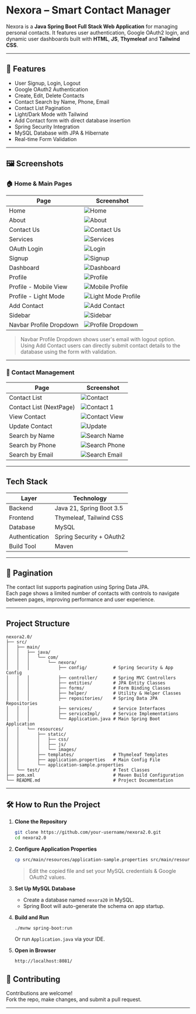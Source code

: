 # Nexora – Smart Contact Manager

Nexora is a **Java Spring Boot Full Stack Web Application** for managing personal contacts. It features user authentication, Google OAuth2 login, and dynamic user dashboards built with **HTML**, **JS**, **Thymeleaf** and **Tailwind CSS**.

---

## 🚀 Features

- User Signup, Login, Logout
- Google OAuth2 Authentication
- Create, Edit, Delete Contacts
- Contact Search by Name, Phone, Email
- Contact List Pagination
- Light/Dark Mode with Tailwind
- Add Contact form with direct database insertion
- Spring Security Integration
- MySQL Database with JPA & Hibernate
- Real-time Form Validation
  

---

## 🖼️ Screenshots

### 🏠 Home & Main Pages

| Page | Screenshot |
|------|------------|
| Home | ![Home](screenshots/Home.png) |
| About | ![About](screenshots/About.png) |
| Contact Us | ![Contact Us](screenshots/ContactUs.png) |
| Services | ![Services](screenshots/Services.png) |
| OAuth Login | ![Login](screenshots/Login.png) |
| Signup | ![Signup](screenshots/SignUp.png) |
| Dashboard | ![Dashboard](screenshots/Dashboard.png) |
| Profile | ![Profile](screenshots/Profile.png) |
| Profile - Mobile View | ![Mobile Profile](screenshots/Profile_MobileView.png) |
| Profile - Light Mode | ![Light Mode Profile](screenshots/Profile_LightMode.png) |
| Add Contact | ![Add Contact](screenshots/AddContact.png) |
| Sidebar | ![Sidebar](screenshots/Sidebar.png) |
| Navbar Profile Dropdown | ![Profile Dropdown](screenshots/Profile_Dropdown.png) |

> Navbar Profile Dropdown shows user's email with logout option.
> Using Add Contact users can directly submit contact details to the database using the form with validation.

---

### 📇 Contact Management

| Page | Screenshot |
|------|------------|
| Contact List | ![Contact](screenshots/Contact.png) |
| Contact List (NextPage) | ![Contact 1](screenshots/Contact1.png) |
| View Contact | ![Contact View](screenshots/ContactView.png) |
| Update Contact | ![Update](screenshots/UpdateContact.png) |
| Search by Name | ![Search Name](screenshots/Search_name.png) |
| Search by Phone | ![Search Phone](screenshots/Search_phone.png) |
| Search by Email | ![Search Email](screenshots/Search_email.png) |

---

## Tech Stack

| Layer         | Technology                  |
|---------------|-----------------------------|
| Backend       | Java 21, Spring Boot 3.5    |
| Frontend      | Thymeleaf, Tailwind CSS     |
| Database      | MySQL                       |
| Authentication| Spring Security + OAuth2    |
| Build Tool    | Maven                       |

---
## 🔄 Pagination

The contact list supports pagination using Spring Data JPA.  
Each page shows a limited number of contacts with controls to navigate between pages, improving performance and user experience.

---
## Project Structure

``` 
nexora2.0/
├── src/
│   ├── main/
│   │   ├── java/
│   │   │   └── com/
│   │   │       └── nexora/
│   │   │           ├── config/          # Spring Security & App Config
│   │   │           ├── controller/      # Spring MVC Controllers
│   │   │           ├── entities/        # JPA Entity Classes
│   │   │           ├── forms/           # Form Binding Classes
│   │   │           ├── helper/          # Utility & Helper Classes
│   │   │           ├── repositories/    # Spring Data JPA Repositories
│   │   │           ├── services/        # Service Interfaces
│   │   │           ├── serviceImpl/     # Service Implementations
│   │   │           └── Application.java # Main Spring Boot Application
│   │   └── resources/
│   │       ├── static/
│   │       │   ├── css/
│   │       │   ├── js/
│   │       │   └── images/
│   │       ├── templates/               # Thymeleaf Templates
│   │       ├── application.properties   # Main Config File
│   │       └── application-sample.properties
│   └── test/                            # Test Classes
├── pom.xml                              # Maven Build Configuration
└── README.md                            # Project Documentation
```
---
## 🛠️ How to Run the Project

1. **Clone the Repository**
   ```bash
   git clone https://github.com/your-username/nexora2.0.git
   cd nexora2.0
   ```

2. **Configure Application Properties**
   ```bash
   cp src/main/resources/application-sample.properties src/main/resources/application.properties
   ```
   > Edit the copied file and set your MySQL credentials & Google OAuth2 values.

3. **Set Up MySQL Database**
   - Create a database named `nexora20` in MySQL.
   - Spring Boot will auto-generate the schema on app startup.

4. **Build and Run**
   ```bash
   ./mvnw spring-boot:run
   ```
   Or run `Application.java` via your IDE.

5. **Open in Browser**
   ```
   http://localhost:8081/
   ```

## 🤝 Contributing

Contributions are welcome!  
Fork the repo, make changes, and submit a pull request.

---






